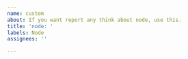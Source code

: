 ```yaml
---
name: custom
about: If you want report any think about node, use this.
title: 'node: '
labels: Node
assignees: ''

---
```



